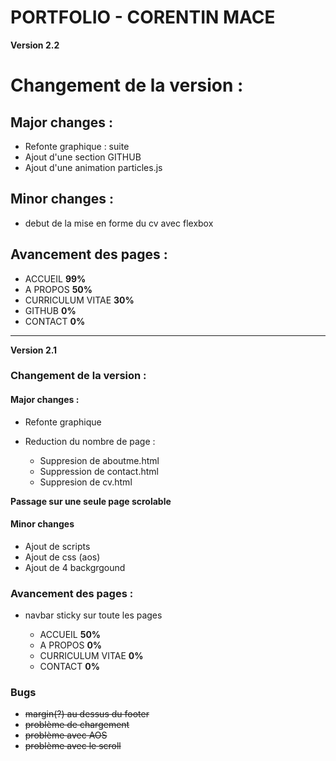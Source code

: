 # PORTFOLIO - CORENTIN MACE

**Version 2.2**

# Changement de la version :

## Major changes :

- Refonte graphique : suite
- Ajout d'une section GITHUB
- Ajout d'une animation particles.js

## Minor changes :

- debut de la mise en forme du cv avec flexbox

## Avancement des pages :

- ACCUEIL **99%**
- A PROPOS **50%**
- CURRICULUM VITAE **30%**
- GITHUB **0%**
- CONTACT **0%**

--------------------------------------------------------------------------------

**Version 2.1**

### Changement de la version :

#### Major changes :

- Refonte graphique

- Reduction du nombre de page :

  - Suppresion de aboutme.html
  - Suppression de contact.html
  - Suppresion de cv.html

**Passage sur une seule page scrolable**

#### Minor changes

- Ajout de scripts
- Ajout de css (aos)
- Ajout de 4 backgrgound

### Avancement des pages :

- navbar sticky sur toute les pages

  - ACCUEIL **50%**
  - A PROPOS **0%**
  - CURRICULUM VITAE **0%**
  - CONTACT **0%**

### Bugs

- ~~margin(?) au dessus du footer~~
- ~~problème de chargement~~
- ~~problème avec AOS~~
- ~~problème avec le scroll~~
